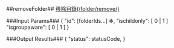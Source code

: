 ##removeFolder##
[移除目錄(/folder/remove/)](https://creative.asuscloud.com/content/index.jsp?p=ffoperation&index=4&len=8&id=2&cid=3)

###Input Params###
	{
		"id": [folderIds...] ✻,
		"ischildonly": [ 0 | 1 ]
		"isgroupaware": [ 0 | 1 ]
	}

###Output Results###
	{
		"status": statusCode,
	}